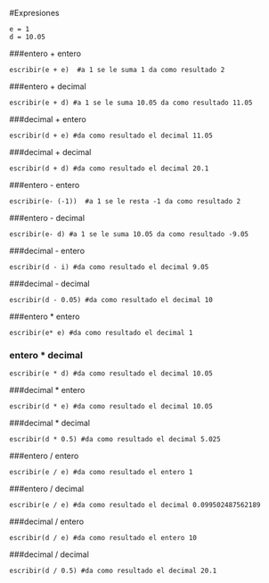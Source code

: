 
#Expresiones


```
e = 1
d = 10.05
```
###entero + entero
``` 
escribir(e + e)  #a 1 se le suma 1 da como resultado 2
```

###entero + decimal
``` 
escribir(e + d) #a 1 se le suma 10.05 da como resultado 11.05
```

 ###decimal + entero
```
escribir(d + e) #da como resultado el decimal 11.05
```

###decimal + decimal
```
escribir(d + d) #da como resultado el decimal 20.1
```

###entero - entero
```
escribir(e- (-1))  #a 1 se le resta -1 da como resultado 2
```
###entero - decimal
``` 
escribir(e- d) #a 1 se le suma 10.05 da como resultado -9.05
```

###decimal - entero
``` 
escribir(d - i) #da como resultado el decimal 9.05
```

###decimal - decimal
```
escribir(d - 0.05) #da como resultado el decimal 10
```
###entero * entero
```
escribir(e* e) #da como resultado el decimal 1
```

### entero * decimal
``` 
escribir(e * d) #da como resultado el decimal 10.05
```

###decimal * entero
``` 
escribir(d * e) #da como resultado el decimal 10.05
```

###decimal * decimal
``` 
escribir(d * 0.5) #da como resultado el decimal 5.025
```

###entero / entero
```
escribir(e / e) #da como resultado el entero 1
```

###entero / decimal
```
escribir(e / e) #da como resultado el decimal 0.099502487562189
```

###decimal / entero
```
escribir(d / e) #da como resultado el entero 10
```

###decimal / decimal
``` 
escribir(d / 0.5) #da como resultado el decimal 20.1
```
